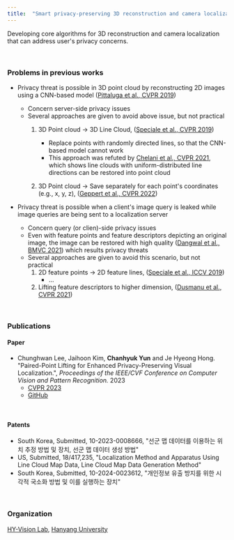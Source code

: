 ```yaml
---
title:  "Smart privacy-preserving 3D reconstruction and camera localization (2022.03 - 2024.02)"
---
```

  
Developing core algorithms for 3D reconstruction and camera localization that can address user's privacy concerns.
  
<br/>

### Problems in previous works
* Privacy threat is possible in 3D point cloud by reconstructing 2D images using a CNN-based model ([Pittaluga et al., CVPR 2019]())
  + Concern server-side privacy issues
  + Several approaches are given to avoid above issue, but not practical  
    1. 3D Point cloud -> 3D Line Cloud, ([Speciale et al., CVPR 2019]())  
       - Replace points with randomly directed lines, so that the CNN-based model cannot work  
       - This approach was refuted by [Chelani et al., CVPR 2021](), which shows line clouds with uniform-distributed line directions can be restored into point cloud  
      
    2. 3D Point cloud -> Save separately for each point's coordinates (e.g., x, y, z), ([Geppert et al., CVPR 2022]())

* Privacy threat is possible when a client's image query is leaked while image queries are being sent to a localization server
  + Concern query (or clien)-side privacy issues  
  + Even with feature points and feature descriptors depicting an original image, the image can be restored with high quality ([Dangwal et al., BMVC 2021]()) which results privacy threats  
  + Several approaches are given to avoid this scenario, but not practical
    1. 2D feature points -> 2D feature lines, ([Speciale et al., ICCV 2019]())
       - ...  
    2. Lifting feature descriptors to higher dimension, ([Dusmanu et al., CVPR 2021]())  
<br/>

###

### Publications  
  
#### Paper  
* Chunghwan Lee, Jaihoon Kim, **Chanhyuk Yun** and Je Hyeong Hong. "Paired-Point Lifting for Enhanced Privacy-Preserving Visual Localization.", *Proceedings of the IEEE/CVF Conference on Computer Vision and Pattern Recognition.* 2023  
  + [CVPR 2023](https://openaccess.thecvf.com/content/CVPR2023/html/Lee_Paired-Point_Lifting_for_Enhanced_Privacy-Preserving_Visual_Localization_CVPR_2023_paper.html)  
  + [GitHub](https://github.com/Fusroda-h/ppl)
  
<br/>
  
#### Patents  
* South Korea, Submitted, 10-2023-0008666, "선군 맵 데이터를 이용하는 위치 추정 방법 및 장치, 선군 맵 데이터 생성 방법"  
* US, Submitted, 18/417,235, "Localization Method and Apparatus Using Line Cloud Map Data, Line Cloud Map Data Generation Method"  
* South Korea, Submitted, 10-2024-0023612, "개인정보 유출 방지를 위한 시각적 국소화 방법 및 이를 실행하는 장치"

<br/>

### Organization  
[HY-Vision Lab](https://sites.google.com/view/hyvision/home?authuser=0), [Hanyang University](https://hanyang.ac.kr/)

